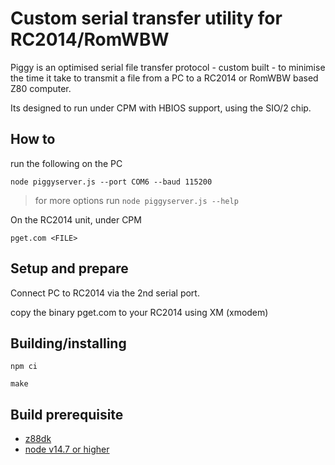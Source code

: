 # Custom serial transfer utility for RC2014/RomWBW

Piggy is an optimised serial file transfer protocol - custom built - to minimise the time it take to
transmit a file from a PC to a RC2014 or RomWBW based Z80 computer.

Its designed to run under CPM with HBIOS support, using the SIO/2 chip.

## How to

run the following on the PC

`node piggyserver.js --port COM6 --baud 115200`

> for more options run `node piggyserver.js --help`

On the RC2014 unit, under CPM

`pget.com <FILE>`

## Setup and prepare

Connect PC to RC2014 via the 2nd serial port.

copy the binary pget.com to your RC2014 using XM (xmodem)

## Building/installing

`npm ci`

`make`

## Build prerequisite

* [z88dk](https://github.com/z88dk/z88dk)
* [node v14.7 or higher](https://nodejs.org/)
